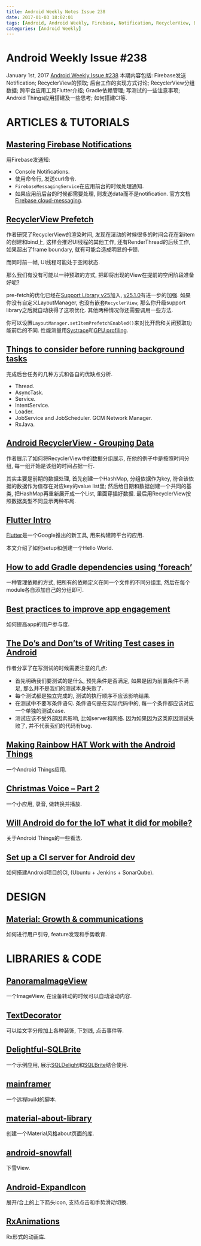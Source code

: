 ```yaml
---
title: Android Weekly Notes Issue 238
date: 2017-01-03 18:02:01
tags: [Android, Android Weekly, Firebase, Notification, RecyclerView, Background work, Flutter, Gradle, Testing, Android Things, CI]
categories: [Android Weekly]
---
```


# Android Weekly Issue #238
January 1st, 2017
[Android Weekly Issue #238](http://androidweekly.net/issues/issue-238)
本期内容包括: Firebase发送Notification; RecyclerView的预取; 后台工作的实现方式讨论; RecyclerView分组数据; 跨平台应用工具Flutter介绍; Gradle依赖管理; 
写测试的一些注意事项; Android Things应用搭建及一些思考; 如何搭建CI等.
 
<!-- more -->

# ARTICLES & TUTORIALS
## [Mastering Firebase Notifications](https://medium.com/@Miqubel/mastering-firebase-notifications-36a3ffe57c41#.ykkpzrs4l)
用Firebase发通知:
- Console Notifications.
- 使用命令行, 发送curl命令.
- `FirebaseMessagingService`在应用前台的时候处理通知.
- 如果应用前后台的时候都需要处理, 则发送data而不是notification.
官方文档[Firebase cloud-messaging](https://firebase.google.com/docs/cloud-messaging/android/receive).

## [RecyclerView Prefetch](https://medium.com/google-developers/recyclerview-prefetch-c2f269075710#.21takened)
作者研究了RecyclerView的渲染时间, 发现在滚动的时候很多的时间会花在新item的创建和bind上, 这样会推迟UI线程的其他工作, 还有RenderThread的后续工作, 如果超出了frame boundary, 就有可能会造成明显的卡顿.

而同时前一帧, UI线程可能处于空闲状态.

那么我们有没有可能以一种预取的方式, 把即将出现的View在提前的空闲阶段准备好呢?

pre-fetch的优化已经在[Support Library v25](https://developer.android.com/topic/libraries/support-library/revisions.html#rev25-0-0)加入, [v25.1.0](https://developer.android.com/topic/libraries/support-library/revisions.html#25-1-0)有进一步的加强. 如果你没有自定义LayoutManager, 也没有嵌套`RecyclerView`, 那么你升级support library之后就自动获得了这项优化. 其他两种情况你还需要调用一些方法.

你可以设置`LayoutManager.setItemPrefetchEnabled()`来对比开启和关闭预取功能前后的不同. 性能测量用[Systrace](https://developer.android.com/studio/profile/systrace.html)和[GPU profiling](https://developer.android.com/studio/profile/dev-options-rendering.html).

## [Things to consider before running background tasks](https://blog.yipl.com.np/things-to-consider-before-running-background-tasks-e71f00d2ad3a#.baugcaodi)
完成后台任务的几种方式和各自的优缺点分析.
- Thread.
- AsyncTask.
- Service.
- IntentService.
- Loader.
- JobService and JobScheduler. GCM Network Manager.
- RxJava.

## [Android RecyclerView - Grouping Data](https://krtkush.github.io/2016/07/08/android-recyclerview-grouping-data.html)
作者展示了如何将RecyclerView中的数据分组展示, 在他的例子中是按照时间分组, 每一组开始是该组的时间占据一行.

其实主要是前期的数据处理, 首先创建一个HashMap, 分组依据作为key, 符合该依据的数据作为值存在对应key的value list里; 然后给日期和数据创建一个共同的基类, 把HashMap再重新展开成一个List, 里面穿插好数据. 最后用RecyclerView按照数据类型不同显示两种布局.

## [Flutter Intro](https://medium.com/@develodroid/flutter-i-intro-and-install-a8bf6dfcc7c8#.f9ktsu3r8)
[Flutter](https://flutter.io/)是一个Google推出的新工具, 用来构建跨平台的应用.

本文介绍了如何setup和创建一个Hello World.

## [How to add Gradle dependencies using ‘foreach’](https://hackernoon.com/android-how-to-add-gradle-dependencies-using-foreach-c4cbcc070458#.aplxhrmn3)
一种管理依赖的方式, 把所有的依赖定义在同一个文件的不同分组里, 然后在每个module各自添加自己的分组即可.

## [Best practices to improve app engagement](https://android-developers.googleblog.com/2016/12/important-best-practices-to-improve-app-engagement.html) 
如何提高app的用户参与度.

## [The Do’s and Don’ts of Writing Test cases in Android](https://blog.mindorks.com/the-dos-and-don-ts-of-writing-test-cases-in-android-70f1b5dab3e1#.7ol81s1wo)
作者分享了在写测试的时候需要注意的几点:
- 首先明确我们要测试的是什么, 预先条件是否满足, 如果是因为前置条件不满足, 那么并不是我们的测试本身失败了.
- 每个测试都是独立完成的, 测试的执行顺序不应该影响结果.
- 在测试中不要写条件语句. 条件语句是在实际代码中的, 每一个条件都应该对应一个单独的测试case.
- 测试应该不受外部因素影响, 比如server和网络. 因为如果因为这类原因测试失败了, 并不代表我们的代码有bug.

## [Making Rainbow HAT Work with the Android Things](https://blog.egorand.me/making-rainbow-hat-work-with-the-android-things-2/)
一个Android Things应用.

## [Christmas Voice – Part 2](https://blog.stylingandroid.com/christmas-voice-part-2/)
一个小应用, 录音, 做转换并播放.

## [Will Android do for the IoT what it did for mobile?](https://medium.com/@carl.whalley/will-android-do-for-iot-what-it-did-for-mobile-c9ac79d06c#.41phc9zbb)
关于Android Things的一些看法.

## [Set up a CI server for Android dev](https://medium.com/@pamartineza/how-to-set-up-a-continuous-integration-server-for-android-development-ubuntu-jenkins-sonarqube-43c1ed6b08d3#.lzs2m4zg8)
如何搭建Android项目的CI, (Ubuntu + Jenkins + SonarQube).

# DESIGN
## [Material: Growth & communications](https://material.io/guidelines/growth-communications/introduction.html#)
如何进行用户引导, feature发现和手势教育.

# LIBRARIES & CODE
## [PanoramaImageView](https://github.com/gjiazhe/PanoramaImageView)
一个ImageView, 在设备转动的时候可以自动滚动内容.

## [TextDecorator](https://github.com/nntuyen/text-decorator)
可以给文字分段加上各种装饰, 下划线, 点击事件等.

## [Delightful-SQLBrite](https://github.com/geralt-encore/Delightful-SQLBrite)
一个示例应用, 展示[SQLDelight](https://github.com/square/sqldelight)和[SQLBrite](https://github.com/square/sqlbrite)结合使用.

## [mainframer](https://github.com/gojuno/mainframer)
一个远程build的脚本.

## [material-about-library](https://github.com/daniel-stoneuk/material-about-library)
创建一个Material风格about页面的库.

## [android-snowfall](https://github.com/JetradarMobile/android-snowfall)
下雪View.

## [Android-ExpandIcon](https://github.com/zagum/Android-ExpandIcon)
展开/合上的上下箭头icon, 支持点击和手势滑动切换.

## [RxAnimations](https://github.com/0ximDigital/RxAnimations)
Rx形式的动画库.